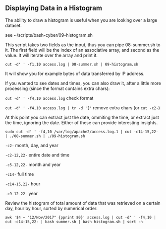 ## Displaying Data in a Histogram

The ability to draw a histogram is useful when you are looking over a large dataset.

see ~/scripts/bash-cyber/09-histogram.sh

This script takes two fields as the input, thus you can pipe 08-summer.sh to it. The first field will be the index of an associative array, and second as the value. It will iterate over the array and print it.

`cut -d' ' -f1,10 access.log | 08-summer.sh | 09-histogram.sh`

It will show you for example bytes of data transferred by IP address.

If you wanted to see dates and times, you can also draw it, after a little more processing (since the format contains extra chars):

`cut -d' ' -f4,10 access.log`  check format

`cut -d' ' -f4,10 access.log | tr -d '['` remove extra chars (or `cut -c2-`)

At this point you can extract just the date, ommiting the time, or extract just the time, ignoring the date. Either of these can provide interesting insights.

`sudo cut -d' ' -f4,10 /var/log/apache2/access.log.1 | cut -c14-15,22- | ./08-summer.sh | ./09-histogram.sh`

`-c2-` month, day, and year

`-c2-12,22-` entire date and time

`-c5-12,22-` month and year

`-c14-` full time

`-c14-15,22-` hour

`-c9-12-22-` year

Review the histogram of total amount of data that was retrieved on a certain day, hour by hour, sorted by numerical order:

`awk '$4 ~ "12/Nov/2017" {pprint $0}' access.log | cut -d' ' -f4,10 | cut -c14-15,22- | bash summer.sh | bash histogram.sh | sort -n`

